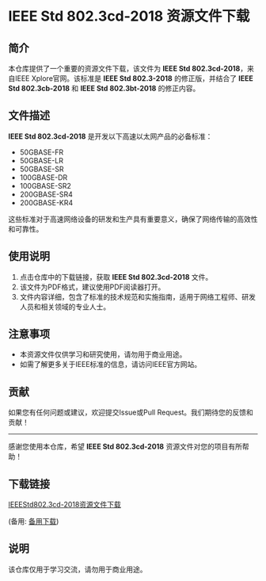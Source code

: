 # IEEE Std 802.3cd-2018 资源文件下载

## 简介

本仓库提供了一个重要的资源文件下载，该文件为 **IEEE Std 802.3cd-2018**，来自IEEE Xplore官网。该标准是 **IEEE Std 802.3-2018** 的修正版，并结合了 **IEEE Std 802.3cb-2018** 和 **IEEE Std 802.3bt-2018** 的修正内容。

## 文件描述

**IEEE Std 802.3cd-2018** 是开发以下高速以太网产品的必备标准：

- 50GBASE-FR
- 50GBASE-LR
- 50GBASE-SR
- 100GBASE-DR
- 100GBASE-SR2
- 200GBASE-SR4
- 200GBASE-KR4

这些标准对于高速网络设备的研发和生产具有重要意义，确保了网络传输的高效性和可靠性。

## 使用说明

1. 点击仓库中的下载链接，获取 **IEEE Std 802.3cd-2018** 文件。
2. 该文件为PDF格式，建议使用PDF阅读器打开。
3. 文件内容详细，包含了标准的技术规范和实施指南，适用于网络工程师、研发人员和相关领域的专业人士。

## 注意事项

- 本资源文件仅供学习和研究使用，请勿用于商业用途。
- 如需了解更多关于IEEE标准的信息，请访问IEEE官方网站。

## 贡献

如果您有任何问题或建议，欢迎提交Issue或Pull Request。我们期待您的反馈和贡献！

---

感谢您使用本仓库，希望 **IEEE Std 802.3cd-2018** 资源文件对您的项目有所帮助！

## 下载链接
[IEEEStd802.3cd-2018资源文件下载](https://pan.quark.cn/s/26492fc8e284) 

(备用: [备用下载](https://pan.baidu.com/s/1iSuoPSzKZM9aMbJdFXnoKQ?pwd=1234))

## 说明

该仓库仅用于学习交流，请勿用于商业用途。
